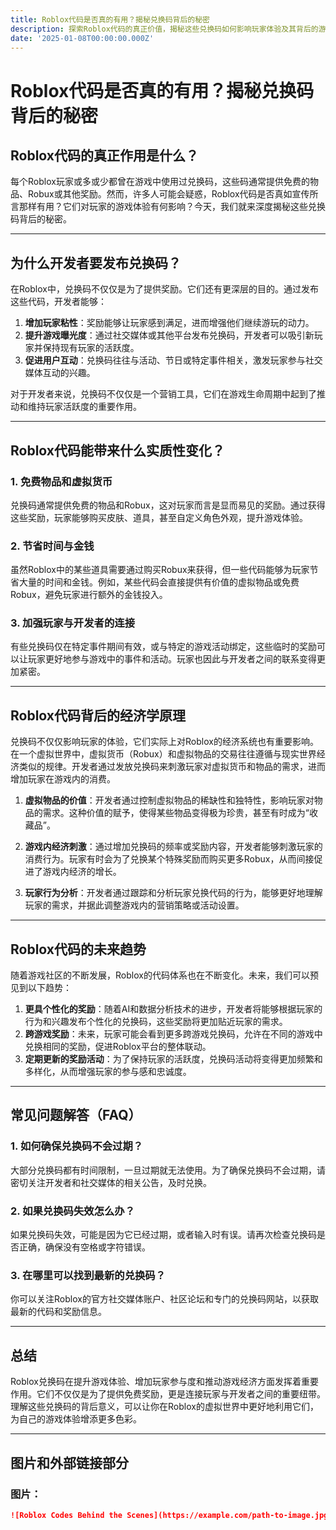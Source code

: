 ```yaml
---
title: Roblox代码是否真的有用？揭秘兑换码背后的秘密
description: 探索Roblox代码的真正价值，揭秘这些兑换码如何影响玩家体验及其背后的游戏经济。
date: '2025-01-08T00:00:00.000Z'
---
```


# Roblox代码是否真的有用？揭秘兑换码背后的秘密

## Roblox代码的真正作用是什么？

每个Roblox玩家或多或少都曾在游戏中使用过兑换码，这些码通常提供免费的物品、Robux或其他奖励。然而，许多人可能会疑惑，Roblox代码是否真如宣传所言那样有用？它们对玩家的游戏体验有何影响？今天，我们就来深度揭秘这些兑换码背后的秘密。

---

## 为什么开发者要发布兑换码？

在Roblox中，兑换码不仅仅是为了提供奖励。它们还有更深层的目的。通过发布这些代码，开发者能够：

1. **增加玩家粘性**：奖励能够让玩家感到满足，进而增强他们继续游玩的动力。
2. **提升游戏曝光度**：通过社交媒体或其他平台发布兑换码，开发者可以吸引新玩家并保持现有玩家的活跃度。
3. **促进用户互动**：兑换码往往与活动、节日或特定事件相关，激发玩家参与社交媒体互动的兴趣。

对于开发者来说，兑换码不仅仅是一个营销工具，它们在游戏生命周期中起到了推动和维持玩家活跃度的重要作用。

---

## Roblox代码能带来什么实质性变化？

### 1. **免费物品和虚拟货币**
   兑换码通常提供免费的物品和Robux，这对玩家而言是显而易见的奖励。通过获得这些奖励，玩家能够购买皮肤、道具，甚至自定义角色外观，提升游戏体验。

### 2. **节省时间与金钱**
   虽然Roblox中的某些道具需要通过购买Robux来获得，但一些代码能够为玩家节省大量的时间和金钱。例如，某些代码会直接提供有价值的虚拟物品或免费Robux，避免玩家进行额外的金钱投入。

### 3. **加强玩家与开发者的连接**
   有些兑换码仅在特定事件期间有效，或与特定的游戏活动绑定，这些临时的奖励可以让玩家更好地参与游戏中的事件和活动。玩家也因此与开发者之间的联系变得更加紧密。

---

## Roblox代码背后的经济学原理

兑换码不仅仅影响玩家的体验，它们实际上对Roblox的经济系统也有重要影响。在一个虚拟世界中，虚拟货币（Robux）和虚拟物品的交易往往遵循与现实世界经济类似的规律。开发者通过发放兑换码来刺激玩家对虚拟货币和物品的需求，进而增加玩家在游戏内的消费。

1. **虚拟物品的价值**：开发者通过控制虚拟物品的稀缺性和独特性，影响玩家对物品的需求。这种价值的赋予，使得某些物品变得极为珍贵，甚至有时成为“收藏品”。
   
2. **游戏内经济刺激**：通过增加兑换码的频率或奖励内容，开发者能够刺激玩家的消费行为。玩家有时会为了兑换某个特殊奖励而购买更多Robux，从而间接促进了游戏内经济的增长。

3. **玩家行为分析**：开发者通过跟踪和分析玩家兑换代码的行为，能够更好地理解玩家的需求，并据此调整游戏内的营销策略或活动设置。

---

## Roblox代码的未来趋势

随着游戏社区的不断发展，Roblox的代码体系也在不断变化。未来，我们可以预见到以下趋势：

1. **更具个性化的奖励**：随着AI和数据分析技术的进步，开发者将能够根据玩家的行为和兴趣发布个性化的兑换码，这些奖励将更加贴近玩家的需求。
2. **跨游戏奖励**：未来，玩家可能会看到更多跨游戏兑换码，允许在不同的游戏中兑换相同的奖励，促进Roblox平台的整体联动。
3. **定期更新的奖励活动**：为了保持玩家的活跃度，兑换码活动将变得更加频繁和多样化，从而增强玩家的参与感和忠诚度。

---

## 常见问题解答（FAQ）

### 1. **如何确保兑换码不会过期？**
   大部分兑换码都有时间限制，一旦过期就无法使用。为了确保兑换码不会过期，请密切关注开发者和社交媒体的相关公告，及时兑换。

### 2. **如果兑换码失效怎么办？**
   如果兑换码失效，可能是因为它已经过期，或者输入时有误。请再次检查兑换码是否正确，确保没有空格或字符错误。

### 3. **在哪里可以找到最新的兑换码？**
   你可以关注Roblox的官方社交媒体账户、社区论坛和专门的兑换码网站，以获取最新的代码和奖励信息。

---

## 总结

Roblox兑换码在提升游戏体验、增加玩家参与度和推动游戏经济方面发挥着重要作用。它们不仅仅是为了提供免费奖励，更是连接玩家与开发者之间的重要纽带。理解这些兑换码的背后意义，可以让你在Roblox的虚拟世界中更好地利用它们，为自己的游戏体验增添更多色彩。

---

## 图片和外部链接部分

### 图片：

```markdown
![Roblox Codes Behind the Scenes](https://example.com/path-to-image.jpg)
